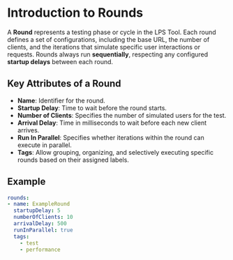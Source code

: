 
# Introduction to Rounds

A **Round** represents a testing phase or cycle in the LPS Tool. Each round defines a set of configurations, including the base URL, the number of clients, and the iterations that simulate specific user interactions or requests. Rounds always run **sequentially**, respecting any configured **startup delays** between each round.

## Key Attributes of a Round
- **Name**: Identifier for the round.
- **Startup Delay**: Time to wait before the round starts.
- **Number of Clients**: Specifies the number of simulated users for the test.
- **Arrival Delay**: Time in milliseconds to wait before each new client arrives.
- **Run In Parallel**: Specifies whether iterations within the round can execute in parallel.
- **Tags**: Allow grouping, organizing, and selectively executing specific rounds based on their assigned labels.

## Example
```yaml
rounds:
- name: ExampleRound
  startupDelay: 5
  numberOfClients: 10
  arrivalDelay: 500
  runInParallel: true
  tags:
    - test
    - performance
```
